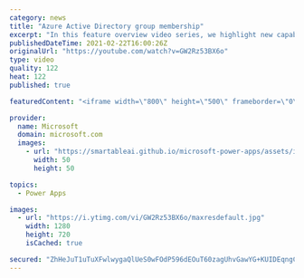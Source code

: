 ```yaml
---
category: news
title: "Azure Active Directory group membership"
excerpt: "In this feature overview video series, we highlight new capabilities included in the latest update to Microsoft Power Apps.  Power Apps Dataverse provides record level security to Azure Active Directory group membership types. Admins can easily set up and assign permissions to different Azure AD users,"
publishedDateTime: 2021-02-22T16:00:26Z
originalUrl: "https://youtube.com/watch?v=GW2Rz53BX6o"
type: video
quality: 122
heat: 122
published: true

featuredContent: "<iframe width=\"800\" height=\"500\" frameborder=\"0\" src=\"https://www.youtube.com/embed/GW2Rz53BX6o\" allow=\"accelerometer; autoplay; encrypted-media; gyroscope; picture-in-picture\" allowfullscreen></iframe>"

provider:
  name: Microsoft
  domain: microsoft.com
  images:
    - url: "https://smartableai.github.io/microsoft-power-apps/assets/images/organizations/microsoft.com-50x50.jpg"
      width: 50
      height: 50

topics:
  - Power Apps

images:
  - url: "https://i.ytimg.com/vi/GW2Rz53BX6o/maxresdefault.jpg"
    width: 1280
    height: 720
    isCached: true

secured: "ZhHeJuT1uTuXFwlwygaQlUeS0wFOdP596dEOuT60zagUhvGawYG+KUIDEqngCGJ9hcFhaAo9w8k5EFsnf/LjXBZ1PbT35XD9kSShrtSTlT3spxsvVI9Mj9M9VwnNukQiakLPXjccXJiDZspHB6ZOYdi4LAPa3ThE38798yMWow5m0wxqsviOklcdKRzRHVJtaFK+JE+JsF/el2eLKido9tiEZ4jX8l0bj1Gy9i8wybAM4QC2NEKTeFFjomtM31zKMZWGqYLP05YWc7RmYGa9rdirAcAUI+fg/zN0Xpji4+TcRHzTRGhuuRp+3rNmjN9/6TnYBbA0HNR381C/jzo/Ov4xCZBUHtraUmq5LDVw6+tQUhqXgrmcvTeykep3uA8mEFhOKLIi4gPc7wKP//zWQ4yfphFPTGQZPJH2Vxxk7PW2Y+EE1+GGavVc4iSqepnj;GCehHf16UbaB3i2hGbK2rg=="
---
```


